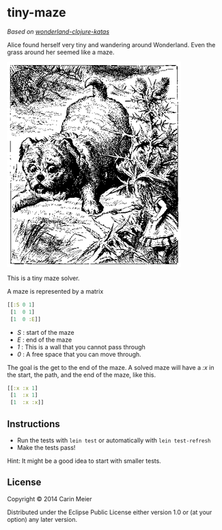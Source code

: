 # tiny-maze

*Based on [wonderland-clojure-katas](https://github.com/gigasquid/wonderland-clojure-katas/tree/master/tiny-maze)*

Alice found herself very tiny and wandering around Wonderland.  Even
the grass around her seemed like a maze.

![alice tiny](img/alicetiny.gif)

This is a tiny maze solver.

A maze is represented by a matrix

```clojure
[[:S 0 1]
 [1  0 1]
 [1  0 :E]]
```

- _S_ : start of the maze
- _E_ : end of the maze
- _1_ : This is a wall that you cannot pass through
- _0_ : A free space that you can move through.

The goal is the get to the end of the maze.  A solved maze will have a
_:x_ in the start, the path, and the end of the maze, like this.

```clojure
[[:x :x 1]
 [1  :x 1]
 [1  :x :x]]
```


## Instructions

- Run the tests with `lein test` or automatically with `lein test-refresh`
- Make the tests pass!

Hint: It might be a good idea to start with smaller tests.

## License

Copyright © 2014 Carin Meier

Distributed under the Eclipse Public License either version 1.0 or (at
your option) any later version.
